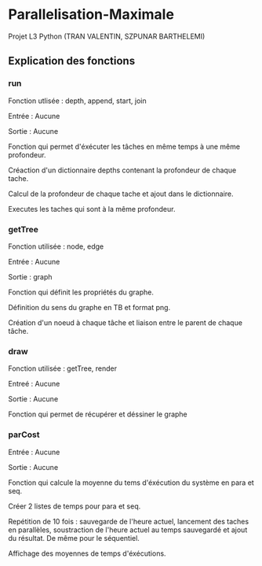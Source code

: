 # Parallelisation-Maximale
Projet L3 Python (TRAN VALENTIN, SZPUNAR BARTHELEMI)

## Explication des fonctions

### run
Fonction utlisée : depth, append, start, join


Entrée : Aucune


Sortie : Aucune



Fonction qui permet d'éxécuter les tâches en même temps à une même profondeur.


Créaction d'un dictionnaire depths contenant la profondeur de chaque tache.


Calcul de la profondeur de chaque tache et ajout dans le dictionnaire.


Executes les taches qui sont à la même profondeur.


### getTree
Fonction utilisée :  node, edge


Entrée : Aucune


Sortie : graph


Fonction qui définit les propriétés du graphe.


Définition du sens du graphe en TB et format png.


Création d'un noeud à chaque tâche et liaison entre le parent de chaque tâche.


### draw
Fonction utilisée : getTree, render


Entreé : Aucune


Sortie : Aucune


Fonction qui permet de récupérer et déssiner le graphe


### parCost 
Entrée : Aucune


Sortie : Aucune


Fonction qui calcule la moyenne du tems d'éxécution du système en para et seq.


Créer 2 listes de temps pour para et seq.


Repétition de 10 fois : sauvegarde de l'heure actuel, lancement des taches en parallèles, soustraction de l'heure actuel au temps sauvegardé et ajout du résultat. De même pour le séquentiel.


Affichage des moyennes de temps d'éxécutions.



